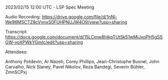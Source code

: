 2023/02/15 12:00 UTC - LSP Spec Meeting

Audio Recording: https://drive.google.com/file/d/1nNl-We96MSCTZ8cVvnxS0FUHPNUJW4O9/view?usp=sharing

Transcript: https://docs.google.com/document/d/15LCmw8hIkpTUtSk51wMiJxoPH5gSSGW-voXPWkYGmlc/edit?usp=sharing

Attendees:

Anthony Potdevin, Ar Nazeh, Corey Phillips, Jean-Christophe Busnel, John Carvalho, Nick Slaney, Pavel Nikolov, Reza Bandegi, Severin Bühler, ZmnSCPxj
